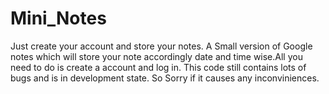 # Mini_Notes
Just create your account and store your notes.
A Small version of Google notes which will store your note accordingly date and time wise.All you need to do is create a account and log in.
This code still contains lots of bugs and is in development state. So Sorry if it causes any inconviniences.
